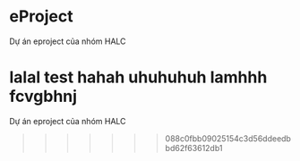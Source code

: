 # eProject

Dự án eproject của nhóm HALC

lalal test
hahah
uhuhuhuh lamhhh
fcvgbhnj
=======
Dự án eproject của nhóm HALC
>>>>>>> 088c0fbb09025154c3d56ddeedbbd62f63612db1
